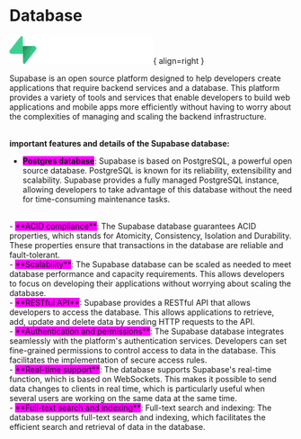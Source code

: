# <i class="fas fa-database"></i> Database

![Logo Supabase](supabase-logo.webp){ align=right }

<div style="display: flex; align-items: center;">
    <div style="flex: 8;">
        Supabase is an open source platform designed to help developers create applications that require backend services and a database. This platform provides a variety of tools and services that enable developers to build web applications and mobile apps more efficiently without having to worry about the complexities of managing and scaling the backend infrastructure.
    </div>
</div>
<br>

**important features and details of the Supabase database:**

- <span style="background-color: fuchsia;">**Postgres database**</span>: Supabase is based on PostgreSQL, a powerful open source database. PostgreSQL is known for its reliability, extensibility and scalability. Supabase provides a fully managed PostgreSQL instance, allowing developers to take advantage of this database without the need for time-consuming maintenance tasks.
<br>
- <span style="background-color: fuchsia;">**ACID compliance**</span>: The Supabase database guarantees ACID properties, which stands for Atomicity, Consistency, Isolation and Durability. These properties ensure that transactions in the database are reliable and fault-tolerant.
<br>
- <span style="background-color: fuchsia;">**Scalability**</span>: The Supabase database can be scaled as needed to meet database performance and capacity requirements. This allows developers to focus on developing their applications without worrying about scaling the database.
<br>
- <span style="background-color: fuchsia;">**RESTful API**</span>: Supabase provides a RESTful API that allows developers to access the database. This allows applications to retrieve, add, update and delete data by sending HTTP requests to the API.
<br>
- <span style="background-color: fuchsia;">**Authentication and permissions**</span>: The Supabase database integrates seamlessly with the platform's authentication services. Developers can set fine-grained permissions to control access to data in the database. This facilitates the implementation of secure access rules.
<br>
- <span style="background-color: fuchsia;">**Real-time support**</span>: The database supports Supabase's real-time function, which is based on WebSockets. This makes it possible to send data changes to clients in real time, which is particularly useful when several users are working on the same data at the same time.
<br>
- <span style="background-color: fuchsia;">**Full-text search and indexing**</span>: Full-text search and indexing: The database supports full-text search and indexing, which facilitates the efficient search and retrieval of data in the database.
<br>
<br>




  
